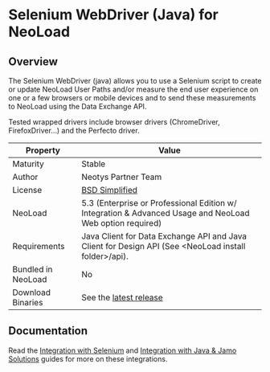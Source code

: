 # Selenium WebDriver (Java) for NeoLoad

## Overview

The Selenium WebDriver (java) allows you to use a Selenium script to create or update NeoLoad User Paths and/or measure the end user experience on one or a few browsers or mobile devices and to send these measurements to NeoLoad using the Data Exchange API.

Tested wrapped drivers include browser drivers (ChromeDriver, FirefoxDriver…) and the Perfecto driver.

| Property          | Value             |
| ----------------    | ----------------   |
| Maturity           | Stable|
| Author             | Neotys Partner Team |
| License           | [BSD Simplified](https://www.neotys.com/documents/legal/bsd-neotys.txt) |
| NeoLoad         | 5.3 (Enterprise or Professional Edition w/ Integration & Advanced Usage and NeoLoad Web option required)|
| Requirements | Java Client for Data Exchange API and Java Client for Design API (See &lt;NeoLoad install folder&gt;/api).|
| Bundled in NeoLoad | No |
| Download Binaries    | See the [latest release](https://github.com/Neotys-Labs/Selenium-WebDriver-Java/releases/latest)

## Documentation
Read the [Integration with Selenium](https://www.neotys.com/documents/doc/neoload/latest/en/html/#8266.htm) and [Integration with Java & Jamo Solutions](https://www.neotys.com/documents/doc/neoload/latest/en/html/#8240.htm) guides for more on these integrations.







 

